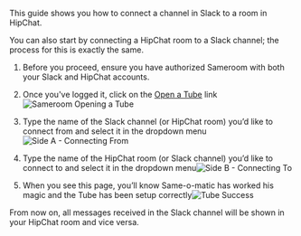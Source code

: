This guide shows you how to connect a channel in Slack to a room in HipChat. 

You can also start by connecting a HipChat room to a Slack channel; the process for this is exactly the same.

1. Before you proceed, ensure you have authorized Sameroom with both your Slack and HipChat accounts.

2. Once you've logged it, click on the <a href="https://sameroom.io/open-a-tube" target="_blank">Open a Tube</a> link![Sameroom Opening a Tube](https://in.kato.im/e021132e67acf994d191a885ced37b56ca5155564db4a5d9d30146245ce6252/Sameroom%20Open%20Tube.png)


3. Type the name of the Slack channel (or HipChat room) you’d like to connect from and select it in the dropdown menu
![Side A - Connecting From](https://in.kato.im/92a0ee76d12d66d157ac423ded74b505d7f6346a51078597f66cd88080b217db/Sameroom%20Create%20Tube%20Side%20A%20copy.png)

4. Type the name of the HipChat room (or Slack channel) you’d like to connect to and select it in the dropdown menu![Side B - Connecting To](https://in.kato.im/c4165374685fbc568c4ce5978ef1cbe531b1e5538df511480af925034d7308c/Sameroom%20Create%20Tube%20Side%20B%20copy.png)

5. When you see this page, you’ll know Same-o-matic has worked his magic and the Tube has been setup correctly![Tube Success](https://in.kato.im/640ad0a2ec5e260c5fe9d09d2d25f5db9e497c805c99b309deaecebd823b3ed/Sameroom%20Slack%20to%20HipChat%20Tube%20Success%20copy.png)

From now on, all messages received in the Slack channel will be shown in your HipChat room and vice versa.
